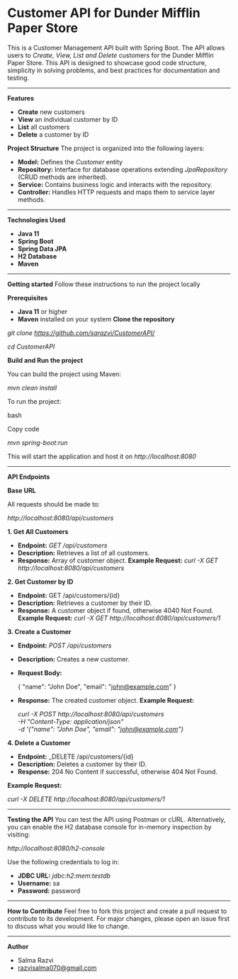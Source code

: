 # Customer API for Dunder Mifflin Paper Store
This is a Customer Management API built with Spring Boot. The API allows users to _Create, View, List and Delete_ customers for the Dunder Mifflin Paper Store. This API is designed to showcase good code structure, simplicity in solving problems, and best practices for documentation and testing.
_______________________________________________________________________________________________

**Features**
+ **Create** new customers
+ **View** an individual customer by ID
+ **List** all customers
+ **Delete** a customer by ID

**Project Structure**
The project is organized into the following layers:
+ **Model:** Defines the _Customer_ entity
+ **Repository:** Interface for database operations extending _JpaRepository_ (CRUD methods are inherited).
+ **Service:** Contains business logic and interacts with the repository.
+ **Controller:** Handles HTTP requests and maps them to service layer methods.
_______________________________________________________________________________________________

**Technologies Used**
+ **Java 11**
+ **Spring Boot**
+ **Spring Data JPA**
+ **H2 Database**
+ **Maven**
_______________________________________________________________________________________________

**Getting started**
Follow these instructions to run the project locally

**Prerequisites**
+ **Java 11** or higher
+ **Maven** installed on your system
**Clone the repository**

_git clone  https://github.com/sarazvi/CustomerAPI/_

_cd CustomerAPI_


**Build and Run the project**

You can build the project using Maven:

_mvn clean install_

To run the project:

bash

Copy code

_mvn spring-boot:run_

This will start the application and host it on _http://localhost:8080_
_______________________________________________________________________________________________

**API Endpoints**

**Base URL**

All requests should be made to:

_http://localhost:8080/api/customers_

**1. Get All Customers**
+ **Endpoint:** _GET /api/customers_
+ **Description:** Retrieves a list of all customers.
+ **Response:** Array of customer object.
**Example Request:**
_curl -X GET http://localhost:8080/api/customers_

**2. Get Customer by ID**
+ **Endpoint:** GET /api/customers/{id}
+ **Description:** Retrieves a customer by their ID.
+ **Response:** A customer object if found, otherwise 4040 Not Found.
**Example Request:**
  _curl -X GET http://localhost:8080/api/customers/1_

**3. Create a Customer**
+ **Endpoint:** _POST /api/customers_
+ **Description:** Creates a new customer.
+ **Request Body:**

  {
  "name": "John Doe",
  "email": "john@example.com"
  }
+ **Response:** The created customer object.
  **Example Request:**

  _curl -X POST http://localhost:8080/api/customers \
  -H "Content-Type: application/json" \
  -d '{"name": "John Doe", "email": "john@example.com"}_

**4. Delete a Customer**
+ **Endpoint:** _DELETE /api/customers/{id}
+ **Description:** Deletes a customer by their ID.
+ **Response:** 204 No Content if successful, otherwise 404 Not Found.

**Example Request:**

 _curl -X DELETE http://localhost:8080/api/customers/1_
_______________________________________________________________________________________________

**Testing the API**
You can test the API using Postman or cURL.
Alternatively, you can enable the H2 database console for in-memory inspection by visiting:

_http://localhost:8080/h2-console_

Use the following credentials to log in:
+ **JDBC URL:** _jdbc:h2:mem:testdb_
+ **Username:** sa
+ **Password:** password
_______________________________________________________________________________________________

**How to Contribute**
Feel free to fork this project and create a pull request to contribute to its development. For major changes, please open an issue first to discuss what you would like to change.
_______________________________________________________________________________________________

**Author**
+ Salma Razvi
+ razvisalma070@gmail.com


  
